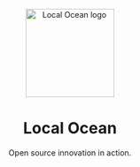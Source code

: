 <p align="center">
  <a href="https://local-ocean.dev" target="_blank" rel="noopener noreferrer">
    <img width="160" height="160" src="https://local-ocean.dev/local-ocean.png" alt="Local Ocean logo">
  </a>
</p>

<h1 align="center"/>Local Ocean</h1>

<p align="center">
Open source innovation in action.
</p>
